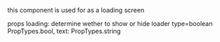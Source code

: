 this component is used for as a loading screen

props
loading:
determine wether to show or hide loader
type=boolean
PropTypes.bool,
text: PropTypes.string
